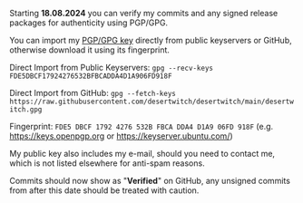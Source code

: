 Starting **18.08.2024** you can verify my commits and any signed release packages for authenticity using PGP/GPG.

You can import my [PGP/GPG key](desertwitch.gpg) directly from public keyservers or GitHub, otherwise download it using its fingerprint.

Direct Import from Public Keyservers: `gpg --recv-keys FDE5DBCF17924276532BFBCADDA4D1A906FD918F`

Direct Import from GitHub: `gpg --fetch-keys https://raw.githubusercontent.com/desertwitch/desertwitch/main/desertwitch.gpg`

Fingerprint: `FDE5 DBCF 1792 4276 532B FBCA DDA4 D1A9 06FD 918F` (e.g. https://keys.openpgp.org or https://keyserver.ubuntu.com/)

My public key also includes my e-mail, should you need to contact me, which is not listed elsewhere for anti-spam reasons.

Commits should now show as "**Verified**" on GitHub, any unsigned commits from after this date should be treated with caution.

